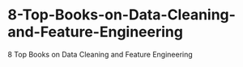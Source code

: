 # 8-Top-Books-on-Data-Cleaning-and-Feature-Engineering
8 Top Books on Data Cleaning and Feature Engineering

